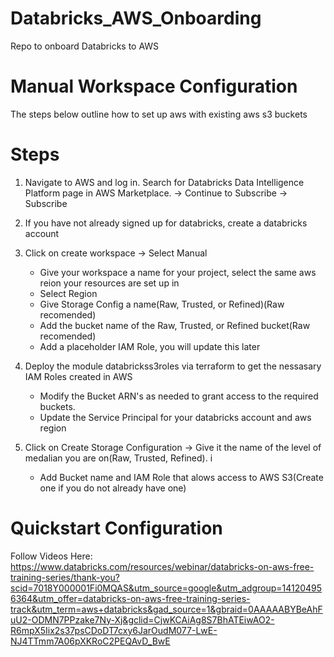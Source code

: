 # Databricks_AWS_Onboarding
Repo to onboard Databricks to AWS

# Manual Workspace Configuration
The steps below outline how to set up aws with existing aws s3 buckets

# Steps

1. Navigate to AWS and log in. Search for Databricks Data Intelligence Platform page in AWS Marketplace. -> Continue to Subscribe -> Subscribe

2. If you have not already signed up for databricks, create a databricks account

3. Click on create workspace -> Select Manual
   - Give your workspace a name for your project, select the same aws reion your resources are set up in
   - Select Region
   - Give Storage Config a name(Raw, Trusted, or Refined)(Raw recomended)
   - Add the bucket name of the Raw, Trusted, or Refined bucket(Raw recomended)
   - Add a placeholder IAM Role, you will update this later
   

3. Deploy the module databrickss3roles via terraform to get the nessasary IAM Roles created in AWS 
   - Modify the Bucket ARN's as needed to grant access to the required buckets.
   - Update the Service Principal for your databricks account and aws region


5. Click on Create Storage Configuration -> Give it the name of the level of medalian you are on(Raw, Trusted, Refined). i
   - Add Bucket name and IAM Role that alows access to AWS S3(Create one if you do not already have one)





# Quickstart Configuration
Follow Videos Here: https://www.databricks.com/resources/webinar/databricks-on-aws-free-training-series/thank-you?scid=7018Y000001Fi0MQAS&utm_source=google&utm_adgroup=141204956364&utm_offer=databricks-on-aws-free-training-series-track&utm_term=aws+databricks&gad_source=1&gbraid=0AAAAABYBeAhFuU2-ODMN7PPzake7Ny-Xj&gclid=CjwKCAiAg8S7BhATEiwAO2-R6mpX5Iix2s37psCDoDT7cxy6JarOudM077-LwE-NJ4TTmm7A06pXKRoC2PEQAvD_BwE
